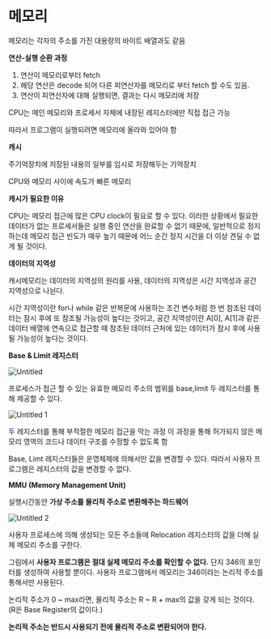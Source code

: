 # 메모리

메모리는 각자의 주소를 가진 대용량의 바이트 배열과도 같음

**연산-실행 순환 과정**

1. 연산이 메모리로부터 fetch
2. 해당 연산은 decode 되어 다른 피연산자를 메모리로 부터 fetch 할 수도 있음.
3. 연산이 피연산자에 대해 실행되면, 결과는 다시 메모리에 저장

CPU는 메인 메모리와 프로세서 자체에 내장된 레지스터에만 직접 접근 가능

따라서 프로그램이 실행되려면 메모리에 올라와 있어야 함

**캐시**

주기억장치에 저장된 내용의 일부를 임시로 저장해두는 기억장치

CPU와 메모리 사이에 속도가 빠른 메모리

**캐시가 필요한 이유**

CPU는 메모리 접근에 많은 CPU clock이 필요로 할 수 있다. 이러한 상황에서 필요한 데이터가 없는 프로세서들은 실행 중인 연산을 완료할 수 없기 때문에, 일반적으로 정지하는데 메모리 접근 빈도가 매우 높기 때문에 어느 순간 정지 시간을 더 이상 견딜 수 없게 될 것이다.

**데이터의 지역성**

캐시메모리는 데이터의 지역성의 원리를 사용, 데이터의 지역성은 시간 지역성과 공간 지역성으로 나뉜다.

시간 지역성이란 for나 while 같은 반복문에 사용하는 조건 변수처럼 한 번 참조된 데이터는 잠시 후에 또 참조될 가능성이 높다는 것이고, 공간 지역성이란 A[0], A[1]과 같은 데이터 배열에 연속으로 접근할 때 참조된 데이터 근처에 있는 데이터가 잠시 후에 사용될 가능성이 높다는 것이다.

**Base & Limit 레지스터**

![Untitled](https://user-images.githubusercontent.com/55469012/158126608-bc9b7226-d125-4417-8b92-6267822d4b99.png)

프로세스가 접근 할 수 있는 유효한 메모리 주소의 범위를 base,limit 두 레지스터를 통해 제공할 수 있다.

![Untitled 1](https://user-images.githubusercontent.com/55469012/158126506-289d0d6a-2a05-4cc4-843d-d1dee7377073.png)

두 레지스터를 통해 부적절한 메모리 접근을 막는 과정 이 과정을 통해 허가되지 않은 메모리 영역의 코드나 데이터 구조를 수정할 수 없도록 함

Base, Limt 레지스터들은 운영체제에 의해서만 값을 변경할 수 있다. 따라서 사용자 프로그램은 레지스터의 값을 변경할 수 없다.

**MMU (Memory Management Unit)**

실행시간동안 **가상 주소를 물리적 주소로 변환해주는 하드웨어**

![Untitled 2](https://user-images.githubusercontent.com/55469012/158126708-0d3d5fcf-116f-4885-8fa6-5e9af18957ee.png)

사용자 프로세스에 의해 생성되는 모든 주소들에 Relocation 레지스터의 값을 더해 실제 메모리 주소를 구한다.

그림에서 **사용자 프로그램은 절대 실제 메모리 주소를 확인할 수 없다.** 단지 346의 포인터를 생성하여 사용할 뿐이다. 사용자 프로그램에서 메모리는 346이라는 논리적 주소를 통해서만 사용된다.

논리적 주소가 0 ~ max라면, 물리적 주소는 R ~ R + max의 값을 갖게 되는 것이다. (R은 Base Register의 값이다.)

**논리적 주소는 반드시 사용되기 전에 물리적 주소로 변환되어야 한다.**
